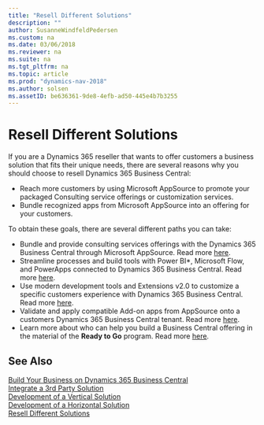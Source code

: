 ```yaml
---
title: "Resell Different Solutions"
description: ""
author: SusanneWindfeldPedersen
ms.custom: na
ms.date: 03/06/2018
ms.reviewer: na
ms.suite: na
ms.tgt_pltfrm: na
ms.topic: article
ms.prod: "dynamics-nav-2018"
ms.author: solsen
ms.assetID: be636361-9de8-4efb-ad50-445e4b7b3255
---
```


# Resell Different Solutions
If you are a Dynamics 365 reseller that wants to offer customers a business solution that fits their unique needs, there are several reasons why you should choose to resell Dynamics 365 Business Central: 

- Reach more customers by using Microsoft AppSource to promote your packaged Consulting service offerings or customization services. 
- Bundle recognized apps from Microsoft AppSource into an offering for your customers. 

To obtain these goals, there are several different paths you can take: 

- Bundle and provide consulting services offerings with the Dynamics 365 Business Central through Microsoft AppSource. Read more [here](readiness-consulting.md).
- Streamline processes and build tools with Power BI*, Microsoft Flow, and PowerApps connected to Dynamics 365 Business Central. Read more [here](readiness-no-code.md).
- Use modern development tools and Extensions v2.0 to customize a specific customers experience with Dynamics 365 Business Central. Read more [here](readiness-add-on-apps.md). 
- Validate and apply compatible Add-on apps from AppSource onto a customers Dynamics 365 Business Central tenant. Read more [here](readiness-add-on-apps.md).
- Learn more about who can help you build a Business Central offering in the material of the **Ready to Go** program. Read more [here](readiness-ready-to-go.md).

## See Also
[Build Your Business on Dynamics 365 Business Central](readiness-welcome.md)  
[Integrate a 3rd Party Solution](readiness-thirdparty-solution.md)  
[Development of a Vertical Solution](readiness-vertical-solution.md)  
[Development of a Horizontal Solution](readiness-horizontal-solution.md)  
[Resell Different Solutions](readiness-reseller.md)  


 